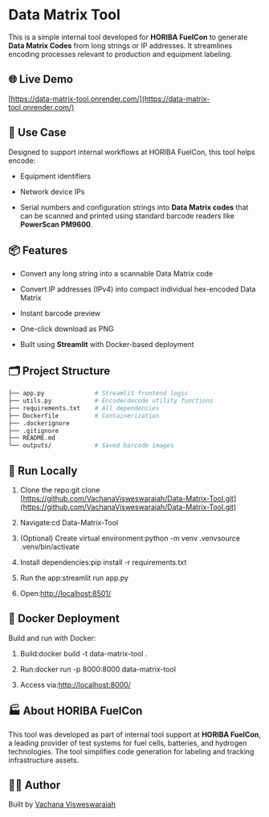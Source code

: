 Data Matrix Tool
================

This is a simple internal tool developed for **HORIBA FuelCon** to generate **Data Matrix Codes** from long strings or IP addresses. It streamlines encoding processes relevant to production and equipment labeling.

🌐 Live Demo
------------

[https://data-matrix-tool.onrender.com/](https://data-matrix-tool.onrender.com/)

🧩 Use Case
-----------

Designed to support internal workflows at HORIBA FuelCon, this tool helps encode:

*   Equipment identifiers
    
*   Network device IPs
    
*   Serial numbers and configuration strings into **Data Matrix codes** that can be scanned and printed using standard barcode readers like **PowerScan PM9600**.
    

📦 Features
-----------

*   Convert any long string into a scannable Data Matrix code
    
*   Convert IP addresses (IPv4) into compact individual hex-encoded Data Matrix
    
*   Instant barcode preview
    
*   One-click download as PNG
    
*   Built using **Streamlit** with Docker-based deployment
    

🗂 Project Structure
--------------------

```bash
├── app.py              # Streamlit frontend logic
├── utils.py            # Encode/decode utility functions
├── requirements.txt    # All dependencies
├── Dockerfile          # Containerization
├── .dockerignore
├── .gitignore
├── README.md
└── outputs/            # Saved barcode images
```

🚀 Run Locally
--------------

1.  Clone the repo:git clone [https://github.com/VachanaVisweswaraiah/Data-Matrix-Tool.git](https://github.com/VachanaVisweswaraiah/Data-Matrix-Tool.git)
    
2.  Navigate:cd Data-Matrix-Tool
    
3.  (Optional) Create virtual environment:python -m venv .venvsource .venv/bin/activate
    
4.  Install dependencies:pip install -r requirements.txt
    
5.  Run the app:streamlit run app.py
    
6.  Open:[http://localhost:8501/](http://localhost:8501/)
    

🐳 Docker Deployment
--------------------

Build and run with Docker:

1.  Build:docker build -t data-matrix-tool .
    
2.  Run:docker run -p 8000:8000 data-matrix-tool
    
3.  Access via:[http://localhost:8000/](http://localhost:8000/)
    

🏭 About HORIBA FuelCon
-----------------------

This tool was developed as part of internal tool support at **HORIBA FuelCon**, a leading provider of test systems for fuel cells, batteries, and hydrogen technologies. The tool simplifies code generation for labeling and tracking infrastructure assets.

👩‍💻 Author
------------

Built by [Vachana Visweswaraiah](https://github.com/VachanaVisweswaraiah) 

